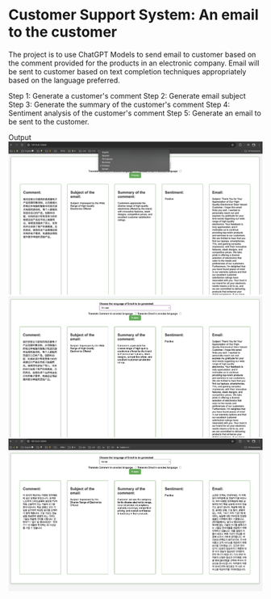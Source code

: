 # Customer Support System: An email to the customer
The project is to use ChatGPT Models to send email to customer based on the comment provided for the products in an electronic company. Email will be sent to customer based on text completion techniques appropriately based on the language preferred.

Step 1: Generate a customer's comment
Step 2: Generate email subject
Step 3: Generate the summary of the customer's comment
Step 4: Sentiment analysis of the customer's comment
Step 5: Generate an email to be sent to the customer.

Output
![Choose Language](./images/result1.png)
![Customer Comment Translation](./images/result2.png)
![Customer Comment and Email Translation](./images/result3.png)

